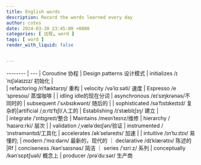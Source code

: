 ```yaml
---
title: English words
description: Record the words learned every day
author: cotes
date: 2024-03-30 23:45:00 +0800
categories: [ 远程, word ]
tags: [ word ]
render_with_liquid: false


---
```

-------- | ---
| Coroutine 协程   | Design patterns 设计模式     |  initializes /ɪˈnɪʃəlaɪzɪz/ 初始化    |  
| refactoring /riˈfæktərɪŋ/ 重构  | velocity /vəˈlɑːsəti/ 速度     |  Espresso /eˈspresoʊ/ 蒸馏咖啡   |
| idling idle的现在分词   | asynchronous /eɪˈsɪŋkrənəs/不同时的     |  subsequent /ˈsʌbsɪkwənt/ 随后的    |
| sophisticated /səˈfɪstɪkeɪtɪd/ 复杂的|artificial /ˌɑːrtɪˈfɪʃl/人工的   | Establishing /ɪˈstæblɪʃɪŋ/ 建立     |   
| integrate /ˈɪntɪɡreɪt/整合   | Maintains /meɪnˈteɪnz/维修     |  hierarchy /ˈhaɪərɑːrki/ 层次    |
| validation /ˌvæləˈdeɪʃən/验证   | instrumented /ˈɪnstrəməntɪd/工具化     |  accelerates /əkˈseləreɪts/ 加速    |
| intuitive /ɪnˈtuːɪtɪv/ 易懂的;   | modern /ˈmɑːdərn/ 最新的，现代的 ｜ declarative /dɪˈklærətɪv/ 陈述的 |Rf
| conciseness /kənˈsaɪsnəs/ 简洁 ｜ series /ˈsɪriːz/ 系列 | conceptually /kənˈsɛptʃuəli/ 概念上 
| producer /prəˈduːsər/ 生产商


